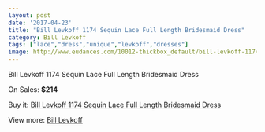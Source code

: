 ```yaml
---
layout: post
date: '2017-04-23'
title: "Bill Levkoff 1174 Sequin Lace Full Length Bridesmaid Dress"
category: Bill Levkoff
tags: ["lace","dress","unique","levkoff","dresses"]
image: http://www.eudances.com/10012-thickbox_default/bill-levkoff-1174-sequin-lace-full-length-bridesmaid-dress.jpg
---
```

Bill Levkoff 1174 Sequin Lace Full Length Bridesmaid Dress

On Sales: **$214**
<a href="https://www.eudances.com/en/bill-levkoff/3289-bill-levkoff-1174-sequin-lace-full-length-bridesmaid-dress.html"><amp-img layout="responsive" width="600" height="600" src="//www.eudances.com/10012-thickbox_default/bill-levkoff-1174-sequin-lace-full-length-bridesmaid-dress.jpg" alt="Bill Levkoff 1174 Sequin Lace Full Length Bridesmaid Dress 0" /></a>
<a href="https://www.eudances.com/en/bill-levkoff/3289-bill-levkoff-1174-sequin-lace-full-length-bridesmaid-dress.html"><amp-img layout="responsive" width="600" height="600" src="//www.eudances.com/10015-thickbox_default/bill-levkoff-1174-sequin-lace-full-length-bridesmaid-dress.jpg" alt="Bill Levkoff 1174 Sequin Lace Full Length Bridesmaid Dress 1" /></a>
<a href="https://www.eudances.com/en/bill-levkoff/3289-bill-levkoff-1174-sequin-lace-full-length-bridesmaid-dress.html"><amp-img layout="responsive" width="600" height="600" src="//www.eudances.com/10014-thickbox_default/bill-levkoff-1174-sequin-lace-full-length-bridesmaid-dress.jpg" alt="Bill Levkoff 1174 Sequin Lace Full Length Bridesmaid Dress 2" /></a>
<a href="https://www.eudances.com/en/bill-levkoff/3289-bill-levkoff-1174-sequin-lace-full-length-bridesmaid-dress.html"><amp-img layout="responsive" width="600" height="600" src="//www.eudances.com/10013-thickbox_default/bill-levkoff-1174-sequin-lace-full-length-bridesmaid-dress.jpg" alt="Bill Levkoff 1174 Sequin Lace Full Length Bridesmaid Dress 3" /></a>

Buy it: [Bill Levkoff 1174 Sequin Lace Full Length Bridesmaid Dress](https://www.eudances.com/en/bill-levkoff/3289-bill-levkoff-1174-sequin-lace-full-length-bridesmaid-dress.html "Bill Levkoff 1174 Sequin Lace Full Length Bridesmaid Dress")

View more: [Bill Levkoff](https://www.eudances.com/en/57-bill-levkoff "Bill Levkoff")